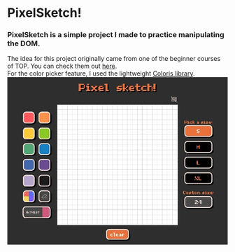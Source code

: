 # PixelSketch!
### PixelSketch is a simple project I made to practice manipulating the DOM.
The idea for this project originally came from one of the beginner courses of TOP. You can check them out [here](https://github.com/TheOdinProject).<br />For the color picker feature, I used the lightweight [Coloris library](https://github.com/mdbassit/Coloris).<br /> 
![page screenshot](/images/screenshot.jpg)
